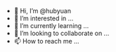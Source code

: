 - 👋 Hi, I’m @hubyuan
- 👀 I’m interested in ...
- 🌱 I’m currently learning ...
- 💞️ I’m looking to collaborate on ...
- 📫 How to reach me ...


